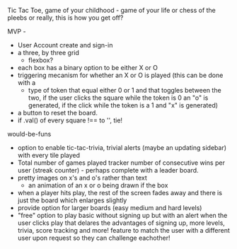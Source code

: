    Tic Tac Toe, game of your childhood - game of your life or chess of the pleebs or really, this is how you get off?

MVP -
- User Account create and sign-in
- a three, by three grid
   - flexbox?
- each box has a binary option to be either X or O
-  triggering mecanism for whether an X or O is played (this can be done with a
      - type of token that equal either 0 or 1 and that toggles between the two, if the
        user clicks the square while the token is 0 an "o" is generated, if the click
        while the token is a 1 and "x" is generated)
- a button to reset the board.
- if .val() of every square !== to '', tie!













would-be-funs
   - option to enable tic-tac-trivia, trivial alerts (maybe an updating sidebar)
     with every tile played
   - Total number of games played tracker
     number of consecutive wins per user (streak counter) - perhaps complete with
     a leader board.
   - pretty images on x's and o's rather than text
      - an animation of an x or o being drawn if the box
  - when a player hits play, the rest of the screen fades away and there is just
    the board which enlarges slightly
  - provide option for larger boards (easy medium and hard levels)
  - "free" option to play basic without signing up but with an alert when the
     user clicks play that delares the advantages of signing up, more levels,
    trivia, score tracking and more!
    feature to match the user with a different user upon request so they can
    challenge eachother!
